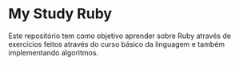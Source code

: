 # My Study Ruby

Este repositório tem como objetivo aprender sobre Ruby através de exercícios feitos através do curso básico da linguagem e também implementando algoritmos.